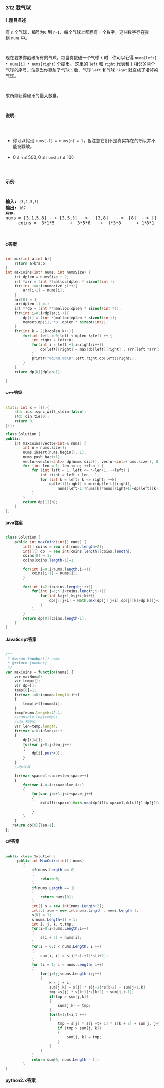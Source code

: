 ### 312.戳气球

#### 1.题目描述

<p>有 <code>n</code> 个气球，编号为<code>0</code> 到 <code>n-1</code>，每个气球上都标有一个数字，这些数字存在数组&nbsp;<code>nums</code>&nbsp;中。</p><br/><p>现在要求你戳破所有的气球。每当你戳破一个气球 <code>i</code> 时，你可以获得&nbsp;<code>nums[left] * nums[i] * nums[right]</code>&nbsp;个硬币。&nbsp;这里的&nbsp;<code>left</code>&nbsp;和&nbsp;<code>right</code>&nbsp;代表和&nbsp;<code>i</code>&nbsp;相邻的两个气球的序号。注意当你戳破了气球 <code>i</code> 后，气球&nbsp;<code>left</code>&nbsp;和气球&nbsp;<code>right</code>&nbsp;就变成了相邻的气球。</p><br/><p>求所能获得硬币的最大数量。</p><br/><p><strong>说明:</strong></p><br/><ul><br/>	<li>你可以假设&nbsp;<code>nums[-1] = nums[n] = 1</code>，但注意它们不是真实存在的所以并不能被戳破。</li><br/>	<li>0 &le; <code>n</code> &le; 500, 0 &le; <code>nums[i]</code> &le; 100</li><br/></ul><br/><p><strong>示例:</strong></p><br/><pre><strong>输入:</strong> <code>[3,1,5,8]</code><br/><strong>输出:</strong> <code>167 <br/><strong>解释: </strong></code>nums = [3,1,5,8] --&gt; [3,5,8] --&gt;   [3,8]   --&gt;  [8]  --&gt; []<br/>&nbsp;    coins =  3*1*5      +  3*5*8    +  1*3*8      + 1*8*1   = 167<br/></pre><br/>

#### c答案

```c

int max(int a,int b){
    return a>b?a:b;
}
int maxCoins(int* nums, int numsSize) {
    int dplen = numsSize + 2;
    int *arr = (int *)malloc(dplen * sizeof(int));
    for(int i=0;i<numsSize ;i++){
        arr[i+1] = nums[i];
    }
    arr[0] = 1;
    arr[dplen-1] =1;
    int **dp = (int **)malloc(dplen * sizeof(int *));
    for(int i=0;i<dplen;i++){
        dp[i] = (int *)malloc(dplen * sizeof(int));
        memset(dp[i],'\0',dplen * sizeof(int));
    }
    for(int k = 2;k<dplen;k++){
        for(int left = 0;left < dplen-k;left ++){
            int right = left+k;
            for(int i = left +1;i<right;i++){
                dp[left][right] = max(dp[left][right] , arr[left]*arr[i]*arr[right] + dp[left][i]+dp[i][right]);
            }
            printf("%d,%d,%d\n",left,right,dp[left][right]);
        }
    }
    return dp[0][dplen-1];
    
}

```

#### c++答案

```c++

static int x = [](){
    std::ios::sync_with_stdio(false);
    std::cin.tie(0);
    return 0;
}();

class Solution {
public:
    int maxCoins(vector<int>& nums) {
        int n = nums.size();
        nums.insert(nums.begin(), 1);
        nums.push_back(1);
        vector<vector<int>> dp(nums.size(), vector<int>(nums.size(), 0));
        for (int len = 1; len <= n; ++len ) {
            for (int left = 1; left <= n-len+1; ++left) {
                int right = left + len - 1;
                for (int k = left; k <= right; ++k)
                    dp[left][right] = max(dp[left][right], 
                        nums[left-1]*nums[k]*nums[right+1]+dp[left][k-1]+dp[k+1][right]);
            }
        }
        return dp[1][n];
    }
};

```

#### java答案

```java

class Solution {
    public int maxCoins(int[] nums) {
        int[] coins = new int[nums.length+2];
        int[][] dp  = new int[coins.length][coins.length];
        coins[0] = 1;
        coins[coins.length-1]=1;

        for(int i=0;i<nums.length;i++){
            coins[i+1] = nums[i];
        }

        for(int i=2;i<coins.length;i++){
            for(int j=0;j+i<coins.length;j++){
                for(int k=j+1;k<j+i;k++){
                    dp[j][j+i] = Math.max(dp[j][j+i],dp[j][k]+dp[k][j+i]+coins[j]*coins[k]*coins[j+i]);
                }
            }
        }
        return dp[0][coins.length-1];
    }
}

```

#### JavaScript答案

```javascript

/**
 * @param {number[]} nums
 * @return {number}
 */
var maxCoins = function(nums) {
    var maxNum=0;
    var temp=[];
    var dp=[];
    temp[0]=1;
    for(var i=0;i<nums.length;i++)
    {
        temp[i+1]=nums[i];
    }
    temp[nums.length+1]=1;
    //console.log(temp);
    //dp 初始化
    var len=temp.length;
    for(var i=0;i<len;i++)
    {
        dp[i]=[];
        for(var j=0;j<len;j++)
        {
            dp[i].push(0);
        }
    }
    //dp计算

    for(var space=1;space<len;space++)
    {
        for(var i=0;i+space<len;i++)
        {
            for(var j=i+1;j<i+space;j++)
            {
                dp[i][i+space]=Math.max(dp[i][i+space],dp[i][j]+dp[j][i+space]+temp[j]*temp[i]*temp[i+space]);

            }
        }
    }
   return dp[0][len-1];
};

```

#### c#答案

```c#

public class Solution {
     public int MaxCoins(int[] nums)
        {
            if(nums.Length == 0)
            {
                return 0;
            }
            if(nums.Length == 1)
            {
                return nums[0];
            }
            int[] s = new int[nums.Length+2];
            int[,] sum = new int[nums.Length , nums.Length ];
            s[0] = 1;
            s[nums.Length+1] = 1;
            int i, j, k, t,tmp;
            for(i=0;i<nums.Length;i++)
            {
                s[i + 1] = nums[i];
            }
            for(i = 0;i < nums.Length; i ++)
            {
                sum[i, i] = s[i]*s[i+1]*s[i+2];
            }
            for (i = 1; i < nums.Length; i++)
            {
                for(j=0;j<nums.Length-i;j++)
                {
                    k = j + i;
                    sum[j,k] = s[j] * s[j+1]*s[k+2] + sum[j+1,k];
                    tmp =s[j] * s[k+1]*s[k+2] + sum[j,k-1];
                    if(tmp > sum[j,k])
                    {
                        sum[j,k] = tmp;
                    }
                    for(t=1;t<i;t ++)
                    {
                        tmp = s[j] * s[j +t+ 1] * s[k + 2] + sum[j, j+t-1] + sum[j+t+1,k];
                        if (tmp > sum[j, k])
                        {
                            sum[j, k] = tmp;
                        }
                    }
                }
            }
            return sum[0, nums.Length - 1];
        }
}

```

#### python2.x答案

```python

